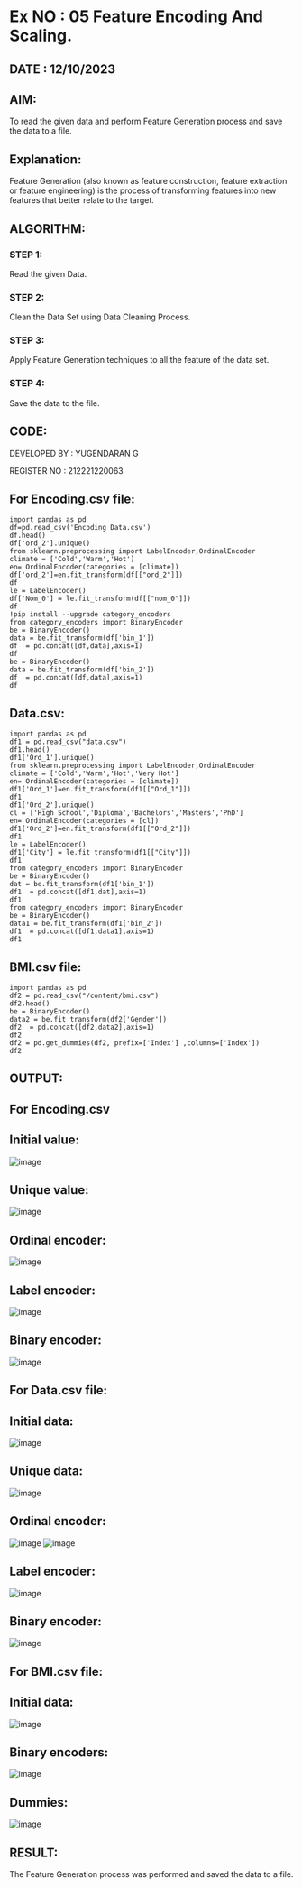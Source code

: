 # Ex NO : 05 Feature Encoding And Scaling.

## DATE :  12/10/2023

## AIM:
To read the given data and perform Feature Generation process and save the data to a file.

## Explanation:
Feature Generation (also known as feature construction, feature extraction or feature engineering) is the process of transforming features into new features that better relate to the target.

## ALGORITHM:

### STEP 1:
Read the given Data.

### STEP 2:
Clean the Data Set using Data Cleaning Process.

### STEP 3:
Apply Feature Generation techniques to all the feature of the data set.

### STEP 4:
Save the data to the file.

## CODE:
DEVELOPED BY : YUGENDARAN G

REGISTER NO : 212221220063

## For Encoding.csv file:
```
import pandas as pd
df=pd.read_csv('Encoding Data.csv')
df.head()
df['ord_2'].unique()
from sklearn.preprocessing import LabelEncoder,OrdinalEncoder
climate = ['Cold','Warm','Hot']
en= OrdinalEncoder(categories = [climate])
df['ord_2']=en.fit_transform(df[["ord_2"]])
df
le = LabelEncoder()
df['Nom_0'] = le.fit_transform(df[["nom_0"]])
df
!pip install --upgrade category_encoders
from category_encoders import BinaryEncoder
be = BinaryEncoder()
data = be.fit_transform(df['bin_1'])
df  = pd.concat([df,data],axis=1)
df
be = BinaryEncoder()
data = be.fit_transform(df['bin_2'])
df  = pd.concat([df,data],axis=1)
df
```
## Data.csv:
```
import pandas as pd
df1 = pd.read_csv("data.csv")
df1.head()
df1['Ord_1'].unique()
from sklearn.preprocessing import LabelEncoder,OrdinalEncoder
climate = ['Cold','Warm','Hot','Very Hot']
en= OrdinalEncoder(categories = [climate])
df1['Ord_1']=en.fit_transform(df1[["Ord_1"]])
df1
df1['Ord_2'].unique()
cl = ['High School','Diploma','Bachelors','Masters','PhD']
en= OrdinalEncoder(categories = [cl])
df1['Ord_2']=en.fit_transform(df1[["Ord_2"]])
df1
le = LabelEncoder()
df1['City'] = le.fit_transform(df1[["City"]])
df1
from category_encoders import BinaryEncoder
be = BinaryEncoder()
dat = be.fit_transform(df1['bin_1'])
df1  = pd.concat([df1,dat],axis=1)
df1
from category_encoders import BinaryEncoder
be = BinaryEncoder()
data1 = be.fit_transform(df1['bin_2'])
df1  = pd.concat([df1,data1],axis=1)
df1
```
## BMI.csv file:
```
import pandas as pd
df2 = pd.read_csv("/content/bmi.csv")
df2.head()
be = BinaryEncoder()
data2 = be.fit_transform(df2['Gender'])
df2  = pd.concat([df2,data2],axis=1)
df2
df2 = pd.get_dummies(df2, prefix=['Index'] ,columns=['Index'])
df2
```

## OUTPUT:

## For Encoding.csv
## Initial value:
![image](https://github.com/Yugendaran/ODD2023-Datascience-Ex-05/assets/128135616/8a464bd9-0bcc-4aa6-9191-076ab36629c1)
## Unique value:
![image](https://github.com/Yugendaran/ODD2023-Datascience-Ex-05/assets/128135616/356df4ef-b067-4333-816c-73c0c8fa7261)
## Ordinal encoder:
![image](https://github.com/Yugendaran/ODD2023-Datascience-Ex-05/assets/128135616/a6439af4-c6d3-4023-89d1-a13768f89b7f)
## Label encoder:
![image](https://github.com/Yugendaran/ODD2023-Datascience-Ex-05/assets/128135616/f9a0bbcd-14e7-4462-a123-1bd49ffa7c49)
## Binary encoder:
![image](https://github.com/Yugendaran/ODD2023-Datascience-Ex-05/assets/128135616/499bcb92-009d-4407-aed5-b278c4b98c6b)

## For Data.csv file:
## Initial data:
![image](https://github.com/Yugendaran/ODD2023-Datascience-Ex-05/assets/128135616/beaddcda-a10d-4bd8-a633-c1cb51f90e7b)
## Unique data:
![image](https://github.com/Yugendaran/ODD2023-Datascience-Ex-05/assets/128135616/9daa9b18-fbe3-4690-a9d2-d4718b3f62db)
## Ordinal encoder:
![image](https://github.com/Yugendaran/ODD2023-Datascience-Ex-05/assets/128135616/68b46e3d-5b13-4996-8264-82f3cc72d73c)
![image](https://github.com/Yugendaran/ODD2023-Datascience-Ex-05/assets/128135616/aaf7d585-8b08-47dc-a9af-9f376e469884)
## Label encoder:
![image](https://github.com/Yugendaran/ODD2023-Datascience-Ex-05/assets/128135616/2429f88c-52bb-44a1-a0d1-a96a91d19dce)
## Binary encoder:
![image](https://github.com/Yugendaran/ODD2023-Datascience-Ex-05/assets/128135616/8d4e955c-707e-45df-b746-ddfdfff436c5)

## For BMI.csv file:
## Initial data:
![image](https://github.com/Yugendaran/ODD2023-Datascience-Ex-05/assets/128135616/91c59733-90f8-4f2a-96d7-34eb0f5f40bb)
## Binary encoders:
![image](https://github.com/Yugendaran/ODD2023-Datascience-Ex-05/assets/128135616/2d5b8185-2d0b-46fc-923e-223c9f93bdf8)
## Dummies:
![image](https://github.com/Yugendaran/ODD2023-Datascience-Ex-05/assets/128135616/2243de98-0f19-4657-9ed4-3e19fda8530d)

## RESULT:
The Feature Generation process was performed and saved the data to a file.

